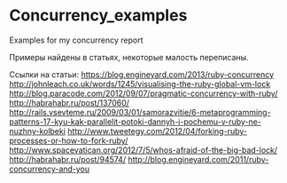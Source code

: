 Concurrency_examples
====================

Examples for my concurrency report

Примеры найдены в статьях, некоторые малость переписаны.

Ссылки на статьи:
https://blog.engineyard.com/2013/ruby-concurrency
http://johnleach.co.uk/words/1245/visualising-the-ruby-global-vm-lock
http://blog.paracode.com/2012/09/07/pragmatic-concurrency-with-ruby/
http://habrahabr.ru/post/137060/
http://rails.vsevteme.ru/2009/03/01/samorazvitie/6-metaprogramming-patterns-17-kyu-kak-parallelit-potoki-dannyh-i-pochemu-v-ruby-ne-nuzhny-kolbeki
http://www.tweetegy.com/2012/04/forking-ruby-processes-or-how-to-fork-ruby/
http://www.spacevatican.org/2012/7/5/whos-afraid-of-the-big-bad-lock/
http://habrahabr.ru/post/94574/
http://blog.engineyard.com/2011/ruby-concurrency-and-you
